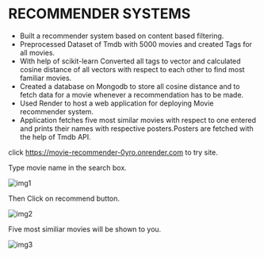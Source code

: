 # RECOMMENDER SYSTEMS
- Built a recommender system based on content based filtering.
- Preprocessed Dataset of Tmdb with 5000 movies and created Tags for all movies.
- With help of scikit-learn Converted all tags to vector and calculated cosine distance of all vectors with respect to each other to find most familiar movies.
- Created a database on Mongodb to store all cosine distance and to fetch data for a movie whenever a recommendation has to be made. 
- Used Render to host a web application for deploying Movie recommender system.
- Application fetches five most similar movies with respect to one entered and prints their names with respective posters.Posters are fetched with the help of Tmdb API.

click https://movie-recommender-0yro.onrender.com to try site.

Type movie name in the search box.

![img1](https://user-images.githubusercontent.com/95877070/233489186-34f2132c-0614-4105-adc6-0885110cb1f6.png)

Then Click on recommend button.

![img2](https://user-images.githubusercontent.com/95877070/233489354-217145fa-a613-4058-afe6-a9711ac077ca.png)

Five most similiar movies will be shown to you.

![img3](https://user-images.githubusercontent.com/95877070/233489516-0c4ff7dc-e281-4269-916e-d682e26b75c0.png)

